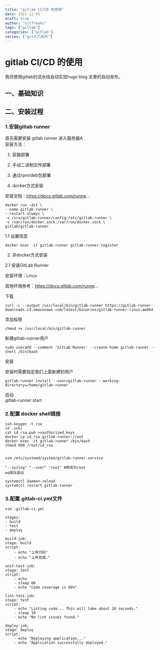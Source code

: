 ```yaml
---
title: "gitlab CI/CD 的使用"
date: 2021-12-03
draft: true
author: "sjtfreaks"
tags: ["gitlab"]
categories: ["gitlab"]
series: ["git入门系列"]
---
```


# gitlab CI/CD 的使用
我将使用gitlab的流水线自动实现hugo blog 文章的自动发布。
  
## 一、基础知识


## 二、安装过程

### 1.安装gitlab runner
首先需要安装 gitlab runner 进入服务器A  
安装方法：  
1. 容器部署
2. 手动二进制文件部署
3. 通过rpm/deb包部署

1. docker方式安装

安装文档：https://docs.gitlab.com/runne...

    docker run -dit \
    --name gitlab-runner \
    --restart always \
    -v /srv/gitlab-runner/config:/etc/gitlab-runner \
    -v /var/run/docker.sock:/var/run/docker.sock \
    gitlab/gitlab-runner
1.1 设置信息

    docker exec -it gitlab-runner gitlab-runner register
2. 非docker方式安装

2.1 安装GitLab Runner

安装环境：Linux  

其他环境参考：https://docs.gitlab.com/runne...  

下载  
  
    curl -L --output /usr/local/bin/gitlab-runner https://gitlab-runner-downloads.s3.amazonaws.com/latest/binaries/gitlab-runner-linux-amd64
添加权限  

    chmod +x /usr/local/bin/gitlab-runner  
新建gitlab-runner用户  

    sudo useradd --comment 'GitLab Runner' --create-home gitlab-runner --shell /bin/bash
安装  

安装时需要指定我们上面新建的用户  

    gitlab-runner install --user=gitlab-runner --working-directory=/home/gitlab-runner
启动  
    gitlab-runner start

### 2.配置 docker shell链接
    ssh-keygen -t rsa
    cd .ssh/
    cat id_rsa.pub >>authorized_keys
    docker cp id_rsa gitlab-runner:/root
    docker exec -it gitlab-runner /bin/bash
    chmod 600 /root/id_rsa
    

    vim /etc/systemd/system/gitlab-runner.service

    "--syslog" "--user" "root" #修改为root
    wq保存退出

    systemctl daemon-reload
    systemctl restart gitlab-runner

### 3.配置.gitlab-ci.yml文件
    vim .gitlab-ci.yml
  
    stages:          
    - build
    - test
    - deploy

    build-job:       
    stage: build
    script:
        - echo "上传代码"
        - echo "上传完成."

    unit-test-job:   
    stage: test    
    script:
        - echo 
        - sleep 60
        - echo "Code coverage is 90%"

    lint-test-job:   
    stage: test    
    script:
        - echo "Linting code... This will take about 10 seconds."
        - sleep 10
        - echo "No lint issues found."

    deploy-job:      
    stage: deploy  
    script:
        - echo "Deploying application..."
        - echo "Application successfully deployed."

